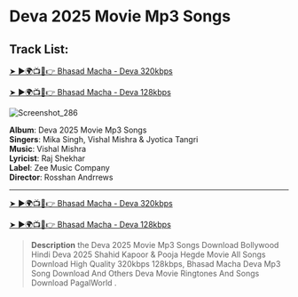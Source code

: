 # Deva 2025 Movie Mp3 Songs
## Track List:

[➤ ►🌍📺📱👉 Bhasad Macha - Deva 320kbps](https://pagalnew.com.in/album/deva-2025-movie-mp3-songs.html)

[➤ ►🌍📺📱👉 Bhasad Macha - Deva 128kbps](https://pagalnew.com.in/bhasad-macha-deva-mika-singh-jyotica-tangri-mp3-song-download.html)

![Screenshot_286](https://github.com/user-attachments/assets/ecad647f-33fa-4f81-90e9-1c6745256c19)

**Album**: Deva 2025 Movie Mp3 Songs  
**Singers**: Mika Singh, Vishal Mishra & Jyotica Tangri  
**Music**: Vishal Mishra  
**Lyricist**: Raj Shekhar  
**Label**: Zee Music Company  
**Director**: Rosshan Andrrews

---
[➤ ►🌍📺📱👉 Bhasad Macha - Deva 320kbps](https://pagalnew.com.in/album/deva-2025-movie-mp3-songs.html)

[➤ ►🌍📺📱👉 Bhasad Macha - Deva 128kbps](https://pagalnew.com.in/bhasad-macha-deva-mika-singh-jyotica-tangri-mp3-song-download.html)
> **Description** the Deva 2025 Movie Mp3 Songs Download Bollywood Hindi Deva 2025 Shahid Kapoor & Pooja Hegde Movie All Songs Download High Quality 320kbps 128kbps, Bhasad Macha Deva Mp3 Song Download
>  And Others Deva Movie Ringtones And Songs Download PagalWorld .

